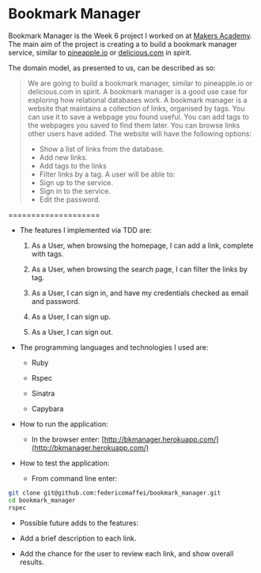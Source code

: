 Bookmark Manager
====================

Bookmark Manager is the Week 6 project I worked on at [Makers Academy](http://www.makersacademy.com).
The main aim of the project is creating a to build a bookmark manager service, similar to [pineapple.io](pineapple.io) or [delicious.com](delicious.com) in spirit.

The domain model, as presented to us, can be described as so:

>We are going to build a bookmark manager, similar to pineapple.io or delicious.com in spirit. A bookmark manager is a good use case for exploring how relational databases work.
>A bookmark manager is a website that maintains a collection of links, organised by tags. You can use it to save a webpage you found useful. You can add tags to the webpages you saved to find them later. You can browse links other users have added.
>The website will have the following options:
>* Show a list of links from the database.
>* Add new links.
>* Add tags to the links
>* Filter links by a tag.
>A user will be able to:
>* Sign up to the service.
>* Sign in to the service.
>* Edit the password.

====================

* The features I implemented via TDD are:

  1. As a User, when browsing the homepage, I can add a link, complete with tags.

  2. As a User, when browsing the search page, I can filter the links by tag.

  3. As a User, I can sign in, and have my credentials checked as email and password.

  4. As a User, I can sign up.

  5. As a User, I can sign out.

* The programming languages and technologies I used are:

  * Ruby

  * Rspec

  * Sinatra

  * Capybara

* How to run the application:

  * In the browser enter: [http://bkmanager.herokuapp.com/](http://bkmanager.herokuapp.com/)

* How to test the application:

  * From command line enter:
```bash
git clone git@github.com:federicomaffei/bookmark_manager.git
cd bookmark_manager
rspec
```
* Possible future adds to the features:

 * Add a brief description to each link.

 * Add the chance for the user to review each link, and show overall results.